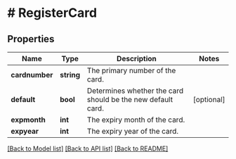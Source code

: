 # # RegisterCard

## Properties

Name | Type | Description | Notes
------------ | ------------- | ------------- | -------------
**cardnumber** | **string** | The primary number of the card. |
**default** | **bool** | Determines whether the card should be the new default card. | [optional]
**expmonth** | **int** | The expiry month of the card. |
**expyear** | **int** | The expiry year of the card. |

[[Back to Model list]](../../README.md#models) [[Back to API list]](../../README.md#endpoints) [[Back to README]](../../README.md)
